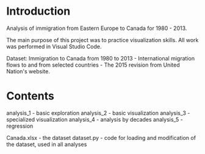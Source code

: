 # Introduction

Analysis of immigration from Eastern Europe to Canada for 1980 - 2013.

The main purpose of this project was to practice visualization skills. All work was performed in Visual Studio Code.

Dataset: Immigration to Canada from 1980 to 2013 - International migration flows to and from selected countries - The 2015 revision from United Nation's website.

# Contents

analysis_1 - basic exploration
analysis_2 - basic visualization
analysis_3 - specialized visualization
analysis_4 - analysis by decades
analysis_5 - regression

Canada.xlsx - the dataset
dataset.py - code for loading and modification of the dataset, used in all analyses
